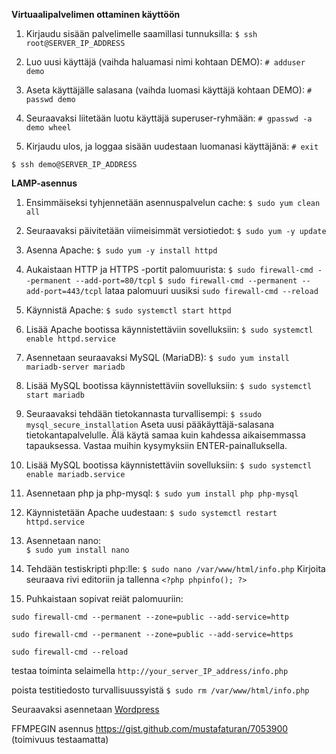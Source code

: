 **Virtuaalipalvelimen ottaminen käyttöön**

1. Kirjaudu sisään palvelimelle saamillasi tunnuksilla: 
```$ ssh root@SERVER_IP_ADDRESS```

2. Luo uusi käyttäjä (vaihda haluamasi nimi kohtaan DEMO): 
```# adduser demo```

3. Aseta käyttäjälle salasana (vaihda luomasi käyttäjä kohtaan DEMO): 
```# passwd demo```

4. Seuraavaksi liitetään luotu käyttäjä superuser-ryhmään: 
```# gpasswd -a demo wheel```

5. Kirjaudu ulos, ja loggaa sisään uudestaan luomanasi käyttäjänä: 
```# exit```

```$ ssh demo@SERVER_IP_ADDRESS```

**LAMP-asennus**

1. Ensimmäiseksi tyhjennetään asennuspalvelun cache: 
```$ sudo yum clean all```

2. Seuraavaksi päivitetään viimeisimmät versiotiedot: 
```$ sudo yum -y update```

3. Asenna Apache: 
```$ sudo yum -y install httpd```

4. Aukaistaan HTTP ja HTTPS -portit palomuurista: 
```$ sudo firewall-cmd --permanent --add-port=80/tcpl```
```$ sudo firewall-cmd --permanent --add-port=443/tcpl```
lataa palomuuri uusiksi
```sudo firewall-cmd --reload```

5. Käynnistä Apache: 
```$ sudo systemctl start httpd```

6. Lisää Apache bootissa käynnistettäviin sovelluksiin: 
```$ sudo systemctl enable httpd.service```

7. Asennetaan seuraavaksi MySQL (MariaDB): 
```$ sudo yum install mariadb-server mariadb```

8. Lisää MySQL bootissa käynnistettäviin sovelluksiin: 
```$ sudo systemctl start mariadb```

9. Seuraavaksi tehdään tietokannasta turvallisempi: 
```$ ssudo mysql_secure_installation```
Aseta uusi pääkäyttäjä-salasana tietokantapalvelulle. Älä käytä samaa kuin kahdessa aikaisemmassa tapauksessa. Vastaa muihin kysymyksiin ENTER-painalluksella.

10. Lisää MySQL bootissa käynnistettäviin sovelluksiin: 
```$ sudo systemctl enable mariadb.service```

11. Asennetaan php ja php-mysql: 
```$ sudo yum install php php-mysql```

12. Käynnistetään Apache uudestaan: 
```$ sudo systemctl restart httpd.service```

13. Asennetaan nano:  
```$ sudo yum install nano```

14. Tehdään testiskripti php:lle: 
  ```$ sudo nano /var/www/html/info.php```
  Kirjoita seuraava rivi editoriin ja tallenna
  ```<?php phpinfo(); ?>```

15. Puhkaistaan sopivat reiät palomuuriin: 

```sudo firewall-cmd --permanent --zone=public --add-service=http``` 

```sudo firewall-cmd --permanent --zone=public --add-service=https```

```sudo firewall-cmd --reload```

testaa toiminta selaimella ```http://your_server_IP_address/info.php```

poista testitiedosto turvallisuussyistä ```$ sudo rm /var/www/html/info.php```

Seuraavaksi asennetaan [Wordpress](https://www.digitalocean.com/community/tutorials/how-to-install-wordpress-on-centos-7)

FFMPEGIN asennus https://gist.github.com/mustafaturan/7053900 (toimivuus testaamatta)
